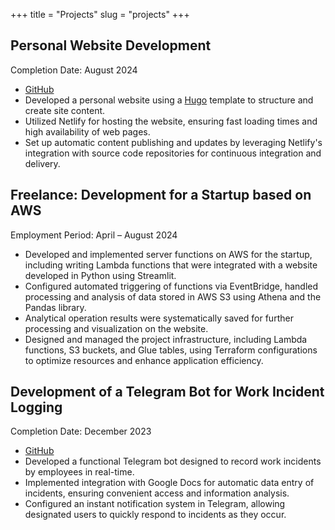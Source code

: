 +++
title = "Projects"
slug = "projects"
+++

## Personal Website Development
Completion Date: August 2024
- [GitHub](https://github.com/DarkAngelUiversal/aleksandr-kuznetsov)
- Developed a personal website using a [Hugo](https://github.com/cageyv/hugo-coder/tree/0fab52d36def70f46847787ec755837313f51feb) template to structure and create site content.
- Utilized Netlify for hosting the website, ensuring fast loading times and high availability of web pages.
- Set up automatic content publishing and updates by leveraging Netlify's integration with source code repositories for continuous integration and delivery.



##   Freelance: Development for a Startup based on AWS
Employment Period: April – August 2024

- Developed and implemented server functions on AWS for the startup, including writing Lambda functions that were integrated with a website developed in Python using Streamlit.
- Configured automated triggering of functions via EventBridge, handled processing and analysis of data stored in AWS S3 using Athena and the Pandas library.
- Analytical operation results were systematically saved for further processing and visualization on the website.
- Designed and managed the project infrastructure, including Lambda functions, S3 buckets, and Glue tables, using Terraform configurations to optimize resources and enhance application efficiency.


## Development of a Telegram Bot for Work Incident Logging
Completion Date: December 2023
- [GitHub](https://github.com/DarkAngelUiversal/RollBot) 
- Developed a functional Telegram bot designed to record work incidents by employees in real-time.
- Implemented integration with Google Docs for automatic data entry of incidents, ensuring convenient access and information analysis.
- Configured an instant notification system in Telegram, allowing designated users to quickly respond to incidents as they occur.
